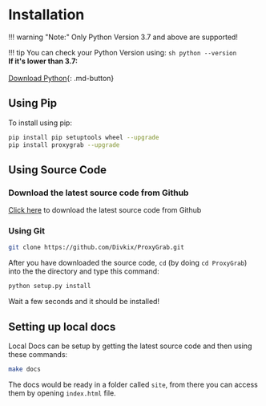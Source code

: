 # Installation

!!! warning "Note:"
    Only Python Version 3.7 and above are supported!

!!! tip
    You can check your Python Version using:
    ```sh
    python --version
    ```
	</br>
    **If it's lower than 3.7:**</br></br>
    [Download Python](https://python.org/downloads){: .md-button}

## Using Pip

To install using pip:

```sh
pip install pip setuptools wheel --upgrade
pip install proxygrab --upgrade
```

## Using Source Code

### Download the latest source code from Github

[Click here](https://github.com/Divkix/ProxyGrab/archive/master.zip) to download the latest source code from Github

### Using Git

```sh
git clone https://github.com/Divkix/ProxyGrab.git
```

After you have downloaded the source code, `cd` (by doing `cd ProxyGrab`) into the the directory and type this command:</br>
```sh
python setup.py install
```

Wait a few seconds and it should be installed!

## Setting up local docs
Local Docs can be setup by getting the latest source code and then using these commands:

```sh
make docs
```

The docs would be ready in a folder called `site`, from there you can access them by opening `index.html` file.
